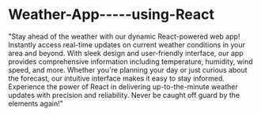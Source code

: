 # Weather-App-----using-React


"Stay ahead of the weather with our dynamic React-powered web app! Instantly access real-time updates on current weather conditions in your area and beyond. With sleek design and user-friendly interface, our app provides comprehensive information including temperature, humidity, wind speed, and more. Whether you're planning your day or just curious about the forecast, our intuitive interface makes it easy to stay informed. Experience the power of React in delivering up-to-the-minute weather updates with precision and reliability. Never be caught off guard by the elements again!"
